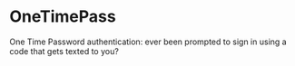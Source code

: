 # OneTimePass
One Time Password authentication: ever been prompted to sign in using a code that gets texted to you? 
